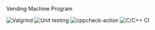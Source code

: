 Vending Machine Program






![Valgrind](https://github.com/forpractise123/project/workflows/Valgrind/badge.svg)
![Unit testing](https://github.com/forpractise123/project/workflows/Unit%20testing/badge.svg)
![cppcheck-action](https://github.com/forpractise123/project/workflows/cppcheck-action/badge.svg)
![C/C++ CI](https://github.com/forpractise123/project/workflows/C/C++%20CI/badge.svg)
